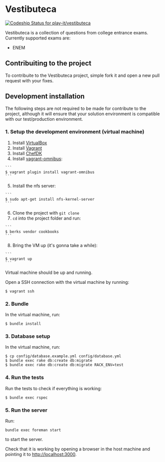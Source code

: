 # Vestibuteca

[ ![Codeship Status for play-it/vestibuteca](https://app.codeship.com/projects/176b8f90-9103-0134-be61-6ae3641f140d/status?branch=master)](https://app.codeship.com/projects/185831)

Vestibuteca is a collection of questions from college entrance exams. Currently supported exams are:
* ENEM

## Contribuiting to the project

To contribuite to the Vestibuteca project, simple fork it and open a new pull request with your fixes.

## Development installation

The following steps are not required to be made for contribute to the project, although it will ensure that your solution environment is compatible with our test/production environment.

### 1. Setup the development environment (virtual machine)

  1. Install [VirtualBox](https://www.virtualbox.org/wiki/Downloads)
  2. Install [Vagrant](https://www.vagrantup.com/downloads.html)
  3. Install [ChefDK](https://downloads.chef.io/chef-dk/)
  4. Install [vagrant-omnibus](https://github.com/chef/vagrant-omnibus):

    ```
    $ vagrant plugin install vagrant-omnibus
    ```

  5. Install the nfs server:
  
    ```
    $ sudo apt-get install nfs-kernel-server
    ```

  6. Clone the project with `git clone`
  7. `cd` into the project folder and run:

    ```
    $ berks vendor cookbooks
    ```

  8. Bring the VM up (it's gonna take a while):

    ```
    $ vagrant up
    ```

Virtual machine should be up and running.

Open a SSH connection with the virtual machine by running:

    $ vagrant ssh

### 2. Bundle

In the virtual machine, run:

    $ bundle install

### 3. Database setup

In the virtual machine, run:

    $ cp config/database.example.yml config/database.yml
    $ bundle exec rake db:create db:migrate
    $ bundle exec rake db:create db:migrate RACK_ENV=test

### 4. Run the tests

Run the tests to check if everything is working:

    $ bundle exec rspec

### 5. Run the server

Run:

    bundle exec foreman start

to start the server.

Check that it is working by opening a browser in the host machine and pointing it to [http://localhost:3000].

[http://localhost:3000]: http://localhost:3000


